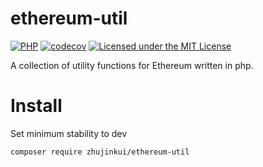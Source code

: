# ethereum-util

[![PHP](https://github.com/web3p/ethereum-util/actions/workflows/php.yml/badge.svg)](https://github.com/web3p/ethereum-util/actions/workflows/php.yml)
[![codecov](https://codecov.io/gh/web3p/ethereum-util/branch/master/graph/badge.svg)](https://codecov.io/gh/web3p/ethereum-util)
[![Licensed under the MIT License](https://img.shields.io/badge/License-MIT-blue.svg)](https://github.com/web3p/ethereum-util/blob/master/LICENSE)

A collection of utility functions for Ethereum written in php.


# Install

Set minimum stability to dev
```
composer require zhujinkui/ethereum-util
```
